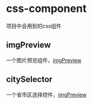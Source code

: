 # css-component
项目中会用到的css组件

## imgPreview
一个图片预览组件，[imgPreview](https://htmlpreview.github.io/?https://github.com/rltx-web/css-component/blob/dev/imgPreview.html)

## citySelector
一个省市区选择控件，[imgPreview](https://htmlpreview.github.io/?https://github.com/rltx-web/css-component/blob/dev/citySelector.html)